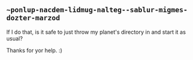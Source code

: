 ## `~ponlup-nacdem-lidmug-nalteg--sablur-migmes-dozter-marzod`
If I do that, is it safe to just throw my planet's directory in and start it as usual?

Thanks for yor help. :)